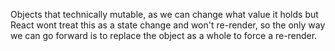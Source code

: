 Objects that technically mutable, as we can change what value it holds but React wont treat this as a state change and won't re-render, so the only way we can go forward is to replace the object as a whole to force a re-render.

